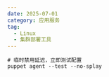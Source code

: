 ```yaml
---
date: 2025-07-01
category: 应用服务
tag:
  - Linux
  - 集群部署工具
---
```




```shell
# 临时禁用延迟，立即测试配置
puppet agent --test --no-splay
```